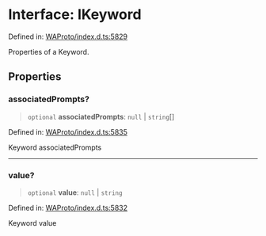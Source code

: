 # Interface: IKeyword

Defined in: [WAProto/index.d.ts:5829](https://github.com/Fokusdotid/Baileys/blob/c2e37a764497a58082d1525ba2f083f341e3eefa/WAProto/index.d.ts#L5829)

Properties of a Keyword.

## Properties

### associatedPrompts?

> `optional` **associatedPrompts**: `null` \| `string`[]

Defined in: [WAProto/index.d.ts:5835](https://github.com/Fokusdotid/Baileys/blob/c2e37a764497a58082d1525ba2f083f341e3eefa/WAProto/index.d.ts#L5835)

Keyword associatedPrompts

***

### value?

> `optional` **value**: `null` \| `string`

Defined in: [WAProto/index.d.ts:5832](https://github.com/Fokusdotid/Baileys/blob/c2e37a764497a58082d1525ba2f083f341e3eefa/WAProto/index.d.ts#L5832)

Keyword value
